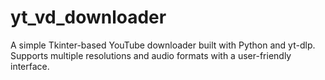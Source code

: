 # yt_vd_downloader
A simple Tkinter-based YouTube downloader built with Python and yt-dlp. Supports multiple resolutions and audio formats with a user-friendly interface.
